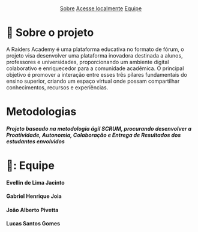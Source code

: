 <br id="topo">


<p align="center">
<a href=#sobre">Sobre</a>
<a href=#local"> Acesse localmente</a>
<a href=#equipe">Equipe</a>
</p>

# 📑 Sobre o projeto
<span id="sobre">
  <p> A Raiders Academy é uma plataforma educativa no formato de fórum, o projeto visa desenvolver uma plataforma inovadora destinada a alunos, professores e universidades, proporcionando um ambiente digital colaborativo e enriquecedor para a comunidade acadêmica. O principal objetivo é promover a interação entre esses três pilares fundamentais do ensino superior, criando um espaço virtual onde possam compartilhar conhecimentos, recursos e experiências. </p>
  
# Metodologias
<h5> Projeto baseado na metodologia ágil SCRUM, procurando desenvolver a Proatividade, Autonomia, Colaboração e Entrega de Resultados dos estudantes envolvidos</h5>

# 👥: Equipe
<span id="equipe">
<h4> Evellin de Lima Jacinto </h4>
<h4> Gabriel Henrique Joia </h4>
<h4> João Alberto Pivetta </h4>
<h4> Lucas Santos Gomes </h4>

<div>
 <a href="[https://evllinlima](https://github.com/evllinlima)">
</div>
